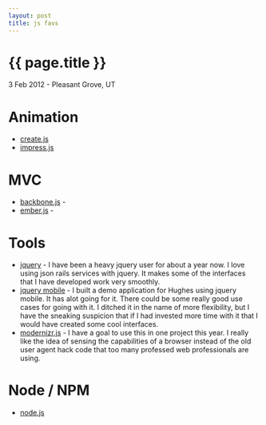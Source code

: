 ```yaml
---
layout: post
title: js favs
---
```


{{ page.title }}
================

<p class="meta">3 Feb 2012 - Pleasant Grove, UT</p>


Animation
=========
* [create.js](http://createjs.com/)
* [impress.js](http://bartaz.github.com/impress.js/#/bored)

MVC
==========
* [backbone.js](http://documentcloud.github.com/backbone/) -
* [ember.js](http://emberjs.com/) -

Tools
==========
* [jquery](http://jquery.com/) - I have been a heavy jquery user for about a year now.  I love using json rails services with jquery.  It makes some of the interfaces that I have developed work very smoothly.
* [jquery mobile](http://jquerymobile.com/) - I built a demo application for Hughes using jquery mobile.  It has alot going for it.  There could be some really good use cases for going with it.  I ditched it in the name of more flexibility, but I have the sneaking suspicion that if I had invested more time with it that I would have created some cool interfaces.
* [modernizr.js](http://www.modernizr.com/) - I have a goal to use this in one project this year.  I really like the idea of sensing the capabilities of a browser instead of the old user agent hack code that too many professed web professionals are using.


Node / NPM
===========
* [node.js](http://nodejs.org/)

